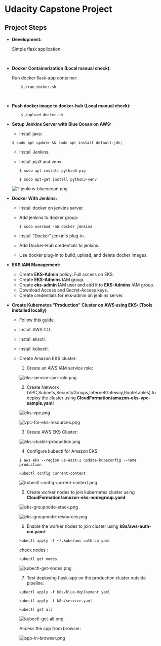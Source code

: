 # Udacity Capstone Project 


## Project Steps

- **Development:**

    Simple flask application.

<br>

- **Docker Containerization (Local manual check):**

    Run docker flask-app container:

    ```
        $./run_docker.sh
    ```

<br>

- **Push docker image to docker-hub (Local manual check):**

    ```
        $./upload_docker.sh
    ```


- **Setup Jenkins Server with Blue Ocean on AWS:** 

    - Install java:
    ```
    $ sudo apt update && sudo apt install default-jdk;
    ```

    - Install Jenkins.

    - Install pip3 and venv:
        ```
        $ sudo apt install python3-pip
        ```
        ```
        $ sudo apt-get install python3-venv
        ```

    ![1-jenkins-blueocean.png](screenshots/1-jenkins-blueocean.png)


- **Docker With Jenkins:**

    - Install docker on jenkins server.

    - Add jenkins to docker group:
        ```
        $ sudo usermod -aG docker jenkins
        ```

    - Install "Docker" jenkin's plug-in.

    - Add Docker-Hub credentials to jenkins.

    - Use docker plug-in to build, upload, and delete docker images.


- **EKS IAM Management:**
    - Create **EKS-Admin** policy: Full access on EKS.
    - Create **EKS-Admins** IAM group.
    - Create **eks-admin** IAM user and add it to **EKS-Admins** IAM group.
    - Download Access and Secret-Access keys.
    - Create credentials for eks-admin on jenkins server.
    
- **Create Kubernetes "Production" Cluster on AWS using EKS: (Tools installed locally)**

    - Follow this [guide](https://docs.aws.amazon.com/eks/latest/userguide/getting-started-eksctl.html).

    - Install AWS CLI.
    - Install eksctl.
    - Install kubectl.
    - Create Amazon EKS cluster:
        1. Create an AWS IAM service role:

        ![eks-service-iam-role.png](screenshots/eks-service-iam-role.png)

        2. Create Network (VPC,Subnets,SecurityGroups,InternetGateway,RouteTables) to deploy the cluster using **CloudFormation/amazon-eks-vpc-sample.yaml**

        ![eks-vpc.png](screenshots/eks-vpc.png)

        ![vpc-for-eks-resources.png](screenshots/vpc-for-eks-resources.png)

        3. Create AWS EKS Cluster:

        ![eks-cluster-production.png](screenshots/eks-cluster-production.png)

        4. Configure kubectl for Amazon EKS:

        ```
        $ aws eks --region us-east-2 update-kubeconfig --name production
        ```

        ```
        kubectl config current-context
        ```

        ![kubectl-config-current-context.png](screenshots/kubectl-config-current-context.png)

        5. Create worker nodes to join kubernetes cluster using **CloudFormation/amazon-eks-nodegroup.yaml**:

        ![eks-groupnode-stack.png](screenshots/eks-groupnode-stack.png)

        
        ![eks-groupnode-resources.png](screenshots/eks-groupnode-resources.png)

        6. Enable the worker nodes to join cluster using **k8s/aws-auth-cm.yaml**: 

        ```
        kubectl apply -f ~/.kube/aws-auth-cm.yaml
        ```

        check nodes :

        ```
        kubectl get nodes
        ```

        ![kubectl-get-nodes.png](screenshots/kubectl-get-nodes.png)
        

        7. Test deploying flask-app on the production cluster outside pipeline:

        ```
        kubectl apply -f k8s/blue-deployment.yaml 
        ```

        ```
        kubectl apply -f k8s/service.yaml 
        ```

        ```
        kubectl get all
        ```

        ![kubectl-get-all.png](screenshots/kubectl-get-all.png)

        Access the app from browser:

        ![app-in-browser.png](screenshots/app-in-browser.png)
    